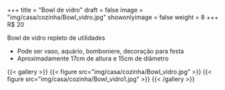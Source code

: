 +++
title = "Bowl de vidro"
draft = false
image = "img/casa/cozinha/Bowl_vidro.jpg"
showonlyimage = false
weight = 8
+++
<span class="price">R$ 20</span>

<!--more-->

Bowl de vidro repleto de utilidades

- Pode ser vaso, aquário, bomboniere, decoração para festa
- Aproximadamente 17cm de altura e 15cm de diâmetro


{{< gallery >}}
{{< figure src="img/casa/cozinha/Bowl_vidro.jpg" >}}
{{< figure src="img/casa/cozinha/Bowl_vidro1.jpg" >}}
{{< /gallery >}}


